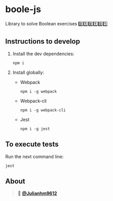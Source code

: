 # **boole-js**

Library to solve Boolean exercises 0️⃣1️⃣0️⃣1️⃣0️⃣1️⃣

## Instructions to develop

1. Install the dev dependencies:

    ~~~
    npm i
    ~~~

2. Install globally:

    - Webpack
        ~~~
        npm i -g webpack
        ~~~

    - Webpack-cli
        ~~~
        npm i -g webpack-cli
        ~~~

    - Jest
        ~~~
        npm i -g jest
        ~~~

## To execute tests

Run the next command line:
~~~
jest
~~~

About
--------
> 👨 **[@Julianhm9612](https://github.com/Julianhm9612)**